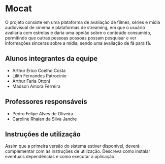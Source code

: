 # Mocat

O projeto consiste em uma plataforma de avaliação de filmes, séries e mídia audiovisual de cinema e plataformas de streaming, em que o usuário avaliaria com estrelas e daria uma opnião sobre o conteúdo consumido, permitindo que outras pessoas possoas possam pesquisar e ver informações sinceras sobre a mídia, sendo uma avaliação de fã para fã.

## Alunos integrantes da equipe

* Arthur Erico Coelho Costa
* Lilith Fernandes Patrocinio
* Arthur Faria Ottoni 
* Madson Amora Ferreira

## Professores responsáveis

* Pedro Felipe Alves de Oliveira
* Caroline Rhaian da Silva Jandre

## Instruções de utilização

Assim que a primeira versão do sistema estiver disponível, deverá complementar com as instruções de utilização. Descreva como instalar eventuais dependências e como executar a aplicação.
